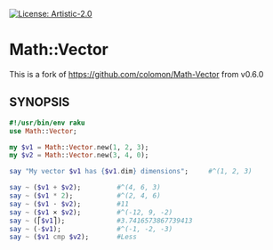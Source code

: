 [![License: Artistic-2.0](https://img.shields.io/badge/License-Artistic%202.0-0298c3.svg)](https://opensource.org/licenses/Artistic-2.0)

# Math::Vector

This is a fork of https://github.com/colomon/Math-Vector from v0.6.0

## SYNOPSIS

```raku
#!/usr/bin/env raku
use Math::Vector;

my $v1 = Math::Vector.new(1, 2, 3);
my $v2 = Math::Vector.new(3, 4, 0);

say "My vector $v1 has {$v1.dim} dimensions";     #^(1, 2, 3)

say ~ ($v1 + $v2);         #^(4, 6, 3)
say ~ ($v1 * 2);           #^(2, 4, 6)
say ~ ($v1 ⋅ $v2);         #11
say ~ ($v1 × $v2);         #^(-12, 9, -2)
say ~ (⎡$v1⎤);             #3.7416573867739413
say ~ (-$v1);              #^(-1, -2, -3)
say ~ ($v1 cmp $v2);       #Less
```

